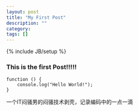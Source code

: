 ```yaml
---
layout: post
title: "My First Post"
description: ""
category: 
tags: []
---
```

{% include JB/setup %}

### This is the first Post!!!!!

    function () {
        console.log("Hello World!");
    }

一个IT闷骚男的闷骚技术剥壳，记录编码中的一点一滴
